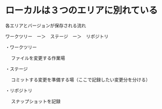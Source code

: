 # ローカルは３つのエリアに別れている

各エリアとバージョンが保存される流れ<br>

  ワークツリー　ー＞　ステージ　ー＞　リポジトリ



  ・ワークツリー

　 ファイルを変更する作業場

  ・ステージ

　 コミットする変更を準備する場（ここで記録したい変更分を分ける）

  ・リポジトリ

　 スナップショットを記録
